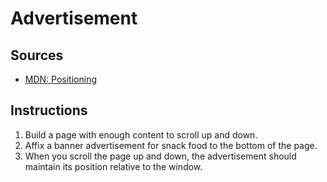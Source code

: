 # Advertisement

## Sources

- [MDN: Positioning](https://developer.mozilla.org/en-US/docs/Learn/CSS/CSS_layout/Positioning)

## Instructions

1. Build a page with enough content to scroll up and down.
2. Affix a banner advertisement for snack food to the bottom of the page.
3. When you scroll the page up and down, the advertisement should maintain its position relative to the window.